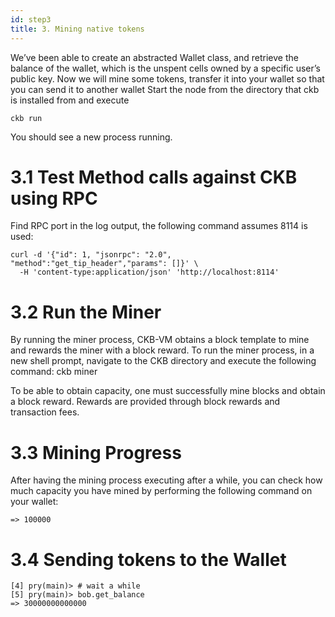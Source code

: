 ```yaml
---
id: step3
title: 3. Mining native tokens
---
```


We’ve been able to create an abstracted Wallet class, and retrieve the balance of the wallet, which is the unspent cells owned by a specific user’s public key.
Now we will mine some tokens, transfer it into your wallet so that you can send it to another wallet
Start the node from the directory that ckb is installed from and execute
```
ckb run
```

You should see a new process running.

# 3.1 Test Method calls against CKB using RPC
Find RPC port in the log output, the following command assumes 8114 is used:
```
curl -d '{"id": 1, "jsonrpc": "2.0", "method":"get_tip_header","params": []}' \
  -H 'content-type:application/json' 'http://localhost:8114'
```

# 3.2 Run the Miner
By running the miner process, CKB-VM obtains a block template to mine and rewards the miner with a block reward. To run the miner process, in a new shell prompt, navigate to the CKB directory and execute the following command:
ckb miner

To be able to obtain capacity, one must successfully mine blocks and obtain a block reward. Rewards are provided through block rewards and transaction fees.

# 3.3 Mining Progress

After having the mining process executing after a  while, you can check how much capacity you have mined by performing the following command on your wallet:

```[2] pry(main)> my_wallet.get_balance
=> 100000
```

# 3.4 Sending tokens to the Wallet

```[3] pry(main)> asw.send_capacity(my_wallet.lock, 300000 * 10 ** 8)
[4] pry(main)> # wait a while
[5] pry(main)> bob.get_balance
=> 30000000000000
```
